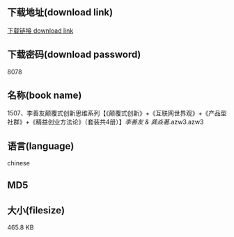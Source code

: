 ## 下载地址(download link)
[下载链接 download link](https://voluble-croquembouche-d321dc.netlify.app/?s=1507%E3%80%81%E6%9D%8E%E5%96%84%E5%8F%8B%E9%A2%A0%E8%A6%86%E5%BC%8F%E5%88%9B%E6%96%B0%E6%80%9D%E7%BB%B4%E7%B3%BB%E5%88%97%E3%80%90%E3%80%8A%E9%A2%A0%E8%A6%86%E5%BC%8F%E5%88%9B%E6%96%B0%E3%80%8B%2B%E3%80%8A%E4%BA%92%E8%81%94%E7%BD%91%E4%B8%96%E7%95%8C%E8%A7%82%E3%80%8B%2B%E3%80%8A%E4%BA%A7%E5%93%81%E5%9E%8B%E7%A4%BE%E7%BE%A4%E3%80%8B%2B%E3%80%8A%E7%B2%BE%E7%9B%8A%E5%88%9B%E4%B8%9A%E6%96%B9%E6%B3%95%E8%AE%BA%E3%80%8B%EF%BC%88%E5%A5%97%E8%A3%85%E5%85%B14%E5%86%8C%EF%BC%89%E3%80%91_%E6%9D%8E%E5%96%84%E5%8F%8B+%26+%E9%BE%9A%E7%84%B1%E8%91%97_.azw3)

## 下载密码(download password)
8078

## 名称(book name)
1507、李善友颠覆式创新思维系列【《颠覆式创新》+《互联网世界观》+《产品型社群》+《精益创业方法论》（套装共4册）】_李善友 & 龚焱著_.azw3.azw3

## 语言(language)
chinese

## MD5


## 大小(filesize)
465.8 KB
